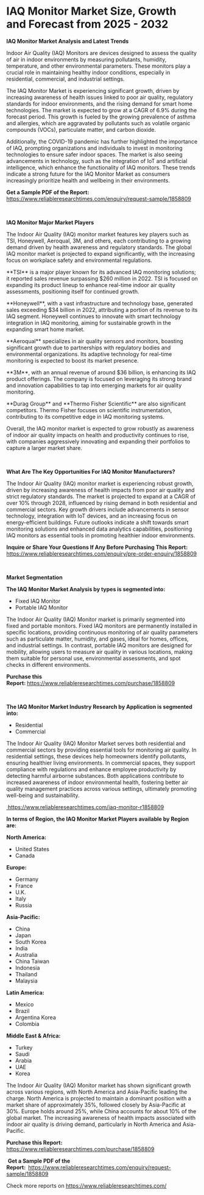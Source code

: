 <p><h1>IAQ Monitor Market Size, Growth and Forecast from 2025 - 2032</h1></p><p><strong>IAQ Monitor Market Analysis and Latest Trends</strong></p>
<p><p>Indoor Air Quality (IAQ) Monitors are devices designed to assess the quality of air in indoor environments by measuring pollutants, humidity, temperature, and other environmental parameters. These monitors play a crucial role in maintaining healthy indoor conditions, especially in residential, commercial, and industrial settings.</p><p>The IAQ Monitor Market is experiencing significant growth, driven by increasing awareness of health issues linked to poor air quality, regulatory standards for indoor environments, and the rising demand for smart home technologies. The market is expected to grow at a CAGR of 6.9% during the forecast period. This growth is fueled by the growing prevalence of asthma and allergies, which are aggravated by pollutants such as volatile organic compounds (VOCs), particulate matter, and carbon dioxide.</p><p>Additionally, the COVID-19 pandemic has further highlighted the importance of IAQ, prompting organizations and individuals to invest in monitoring technologies to ensure safer indoor spaces. The market is also seeing advancements in technology, such as the integration of IoT and artificial intelligence, which enhance the functionality of IAQ monitors. These trends indicate a strong future for the IAQ Monitor Market as consumers increasingly prioritize health and wellbeing in their environments.</p></p>
<p><strong>Get a Sample PDF of the Report:&nbsp;</strong> <a href="https://www.reliableresearchtimes.com/enquiry/request-sample/1858809?utm_campaign=2387&utm_medium=2&utm_source=Github&utm_content=ia&utm_term=07022025&utm_id=iaq-monitor">https://www.reliableresearchtimes.com/enquiry/request-sample/1858809</a></p>
<p>&nbsp;</p>
<p><strong>IAQ Monitor Major Market Players</strong></p>
<p><p>The Indoor Air Quality (IAQ) monitor market features key players such as TSI, Honeywell, Aeroqual, 3M, and others, each contributing to a growing demand driven by health awareness and regulatory standards. The global IAQ monitor market is projected to expand significantly, with the increasing focus on workplace safety and environmental regulations.</p><p>**TSI** is a major player known for its advanced IAQ monitoring solutions; it reported sales revenue surpassing $260 million in 2022. TSI is focused on expanding its product lineup to enhance real-time indoor air quality assessments, positioning itself for continued growth.</p><p>**Honeywell**, with a vast infrastructure and technology base, generated sales exceeding $34 billion in 2022, attributing a portion of its revenue to its IAQ segment. Honeywell continues to innovate with smart technology integration in IAQ monitoring, aiming for sustainable growth in the expanding smart home market.</p><p>**Aeroqual** specializes in air quality sensors and monitors, boasting significant growth due to partnerships with regulatory bodies and environmental organizations. Its adaptive technology for real-time monitoring is expected to boost its market presence.</p><p>**3M**, with an annual revenue of around $36 billion, is enhancing its IAQ product offerings. The company is focused on leveraging its strong brand and innovation capabilities to tap into emerging markets for air quality monitoring.</p><p>**Durag Group** and **Thermo Fisher Scientific** are also significant competitors. Thermo Fisher focuses on scientific instrumentation, contributing to its competitive edge in IAQ monitoring systems.</p><p>Overall, the IAQ monitor market is expected to grow robustly as awareness of indoor air quality impacts on health and productivity continues to rise, with companies aggressively innovating and expanding their portfolios to capture a larger market share.</p></p>
<p>&nbsp;</p>
<p><strong>What Are The Key Opportunities For IAQ Monitor Manufacturers?</strong></p>
<p><p>The Indoor Air Quality (IAQ) monitor market is experiencing robust growth, driven by increasing awareness of health impacts from poor air quality and strict regulatory standards. The market is projected to expand at a CAGR of over 10% through 2028, influenced by rising demand in both residential and commercial sectors. Key growth drivers include advancements in sensor technology, integration with IoT devices, and an increasing focus on energy-efficient buildings. Future outlooks indicate a shift towards smart monitoring solutions and enhanced data analytics capabilities, positioning IAQ monitors as essential tools in promoting healthier indoor environments.</p></p>
<p><strong>Inquire or Share Your Questions If Any Before Purchasing This Report:</strong> <a href="https://www.reliableresearchtimes.com/enquiry/pre-order-enquiry/1858809?utm_campaign=2387&utm_medium=2&utm_source=Github&utm_content=ia&utm_term=07022025&utm_id=iaq-monitor">https://www.reliableresearchtimes.com/enquiry/pre-order-enquiry/1858809</a></p>
<p>&nbsp;</p>
<p><strong>Market Segmentation</strong></p>
<p><strong>The IAQ Monitor Market Analysis by types is segmented into:</strong></p>
<p><ul><li>Fixed IAQ Monitor</li><li>Portable IAQ Monitor</li></ul></p>
<p><p>The Indoor Air Quality (IAQ) Monitor market is primarily segmented into fixed and portable monitors. Fixed IAQ monitors are permanently installed in specific locations, providing continuous monitoring of air quality parameters such as particulate matter, humidity, and gases, ideal for homes, offices, and industrial settings. In contrast, portable IAQ monitors are designed for mobility, allowing users to measure air quality in various locations, making them suitable for personal use, environmental assessments, and spot checks in different environments.</p></p>
<p><strong>Purchase this Report:&nbsp;</strong><a href="https://www.reliableresearchtimes.com/purchase/1858809?utm_campaign=2387&utm_medium=2&utm_source=Github&utm_content=ia&utm_term=07022025&utm_id=iaq-monitor">https://www.reliableresearchtimes.com/purchase/1858809</a></p>
<p>&nbsp;</p>
<p><strong>The IAQ Monitor Market Industry Research by Application is segmented into:</strong></p>
<p><ul><li>Residential</li><li>Commercial</li></ul></p>
<p><p>The Indoor Air Quality (IAQ) Monitor Market serves both residential and commercial sectors by providing essential tools for monitoring air quality. In residential settings, these devices help homeowners identify pollutants, ensuring healthier living environments. In commercial spaces, they support compliance with regulations and enhance employee productivity by detecting harmful airborne substances. Both applications contribute to increased awareness of indoor environmental health, fostering better air quality management practices across various settings, ultimately promoting well-being and sustainability.</p></p>
<p><a href="https://www.reliableresearchtimes.com/iaq-monitor-r1858809?utm_campaign=2387&utm_medium=2&utm_source=Github&utm_content=ia&utm_term=07022025&utm_id=iaq-monitor">&nbsp;https://www.reliableresearchtimes.com/iaq-monitor-r1858809</a></p>
<p><strong>In terms of Region, the IAQ Monitor Market Players available by Region are:</strong></p>
<p>
    <p> <strong> North America: </strong>
        <ul>
            <li>United States</li>
            <li>Canada</li>
        </ul>
        </p> 
    <p> <strong> Europe: </strong>
        <ul>
            <li>Germany</li>
            <li>France</li>
            <li>U.K.</li>
            <li>Italy</li>
            <li>Russia</li>
        </ul>
        </p> 
    <p> <strong> Asia-Pacific: </strong>
        <ul>
            <li>China</li>
            <li>Japan</li>
            <li>South Korea</li>
            <li>India</li>
            <li>Australia</li>
            <li>China Taiwan</li>
            <li>Indonesia</li>
            <li>Thailand</li>
            <li>Malaysia</li>
        </ul>
        </p> 
    <p> <strong> Latin America: </strong>
        <ul>
            <li>Mexico</li>
            <li>Brazil</li>
            <li>Argentina Korea</li>
            <li>Colombia</li>
        </ul>
        </p> 
    <p> <strong> Middle East & Africa: </strong>
        <ul>
            <li>Turkey</li>
            <li>Saudi</li>
            <li>Arabia</li>
            <li>UAE</li>
            <li>Korea</li>
        </ul>
    </p>
    </p>
<p><p>The Indoor Air Quality (IAQ) Monitor market has shown significant growth across various regions, with North America and Asia-Pacific leading the charge. North America is projected to maintain a dominant position with a market share of approximately 35%, followed closely by Asia-Pacific at 30%. Europe holds around 25%, while China accounts for about 10% of the global market. The increasing awareness of health impacts associated with indoor air quality is driving demand, particularly in North America and Asia-Pacific.</p></p>
<p><strong>Purchase this Report: </strong><a href="https://www.reliableresearchtimes.com/purchase/1858809?utm_campaign=2387&utm_medium=2&utm_source=Github&utm_content=ia&utm_term=07022025&utm_id=iaq-monitor">https://www.reliableresearchtimes.com/purchase/1858809</a></p>
<p>&nbsp;<strong>Get a Sample PDF of the Report:&nbsp;&nbsp;</strong><a href="https://www.reliableresearchtimes.com/enquiry/request-sample/1858809?utm_campaign=2387&utm_medium=2&utm_source=Github&utm_content=ia&utm_term=07022025&utm_id=iaq-monitor">https://www.reliableresearchtimes.com/enquiry/request-sample/1858809</a></p>
<p><strong></strong></p>
<p>Check more reports on <a href="https://www.reliableresearchtimes.com/?utm_campaign=2387&utm_medium=2&utm_source=Github&utm_content=ia&utm_term=07022025&utm_id=iaq-monitor">https://www.reliableresearchtimes.com/</a></p>